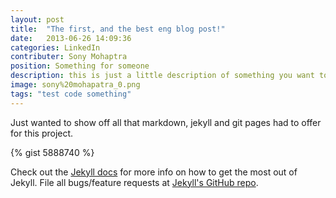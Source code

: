```yaml
---
layout: post
title:  "The first, and the best eng blog post!"
date:   2013-06-26 14:09:36
categories: LinkedIn
contributer: Sony Mohaptra
position: Something for someone
description: this is just a little description of something you want to love
image: sony%20mohapatra_0.png
tags: "test code something"
---
```


Just wanted to show off all that markdown, jekyll and git pages had to offer for this project.

{% gist 5888740 %}

Check out the [Jekyll docs][jekyll] for more info on how to get the most out of Jekyll. File all bugs/feature requests at [Jekyll's GitHub repo][jekyll-gh].

[jekyll-gh]: https://github.com/mojombo/jekyll
[jekyll]:    http://jekyllrb.com
